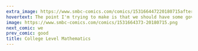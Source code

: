 ```yaml
---
extra_image: https://www.smbc-comics.com/comics/153166447220180715after (1).png
hovertext: The point I'm trying to make is that we should have some government-guaranteed loans for the purchase of exotic cats.
image: https://www.smbc-comics.com/comics/1531664373-20180715.png
next_comic: we
prev_comic: good
title: College Level Mathematics
---
```



